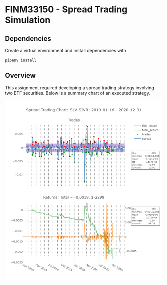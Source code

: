 # FINM33150 - Spread Trading Simulation

<!-- START doctoc generated TOC please keep comment here to allow auto update -->
<!-- END doctoc generated TOC please keep comment here to allow auto update -->

## Dependencies

Create a virtual environment and install dependencies with

    pipenv install


## Overview
This assignment required developing a spread trading strategy involving two ETF securities. Below is a summary chart of an executed strategy.

![Spread Trading Chart](chart.png)
